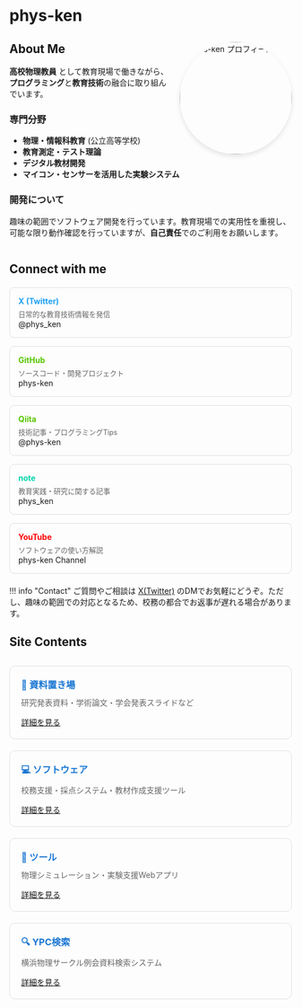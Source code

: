 # phys-ken

<div class="profile-section" markdown="1">
<img src="https://avatars.githubusercontent.com/u/62343651?s=400&u=66fa1053ffb4b798bd22bc86d1a06210b68e5d7c&v=4" 
     alt="phys-ken プロフィール画像" 
     style="width: 200px; height: 200px; border-radius: 50%; float: right; margin: 0 0 20px 20px; box-shadow: 0 4px 8px rgba(0,0,0,0.1);" />

## About Me

**高校物理教員** として教育現場で働きながら、**プログラミング**と**教育技術**の融合に取り組んでいます。

### 専門分野
- **物理・情報科教育** (公立高等学校)
- **教育測定・テスト理論** 
- **デジタル教材開発**
- **マイコン・センサーを活用した実験システム**

### 開発について
趣味の範囲でソフトウェア開発を行っています。教育現場での実用性を重視し、可能な限り動作確認を行っていますが、**自己責任**でのご利用をお願いします。

</div>

<div style="clear: both;"></div>

## Connect with me

<div class="social-links" style="display: grid; grid-template-columns: repeat(auto-fit, minmax(250px, 1fr)); gap: 15px; margin: 20px 0;">

<div class="social-card" style="padding: 15px; border: 1px solid #e0e0e0; border-radius: 8px; transition: all 0.3s ease;">
<h4 style="margin: 0 0 5px 0; color: #1da1f2;"><i class="fab fa-twitter"></i> X (Twitter)</h4>
<p style="margin: 0; font-size: 0.9em; color: #666;">日常的な教育技術情報を発信</p>
<a href="https://twitter.com/phys_ken" target="_blank" style="text-decoration: none;">@phys_ken</a>
</div>

<div class="social-card" style="padding: 15px; border: 1px solid #e0e0e0; border-radius: 8px; transition: all 0.3s ease;">
<h4 style="margin: 0 0 5px 0; color: #55c500;"><i class="fab fa-github"></i> GitHub</h4>
<p style="margin: 0; font-size: 0.9em; color: #666;">ソースコード・開発プロジェクト</p>
<a href="https://github.com/phys-ken" target="_blank" style="text-decoration: none;">phys-ken</a>
</div>

<div class="social-card" style="padding: 15px; border: 1px solid #e0e0e0; border-radius: 8px; transition: all 0.3s ease;">
<h4 style="margin: 0 0 5px 0; color: #55c500;"><i class="fab fa-qiita"></i> Qiita</h4>
<p style="margin: 0; font-size: 0.9em; color: #666;">技術記事・プログラミングTips</p>
<a href="https://qiita.com/phys-ken" target="_blank" style="text-decoration: none;">@phys-ken</a>
</div>

<div class="social-card" style="padding: 15px; border: 1px solid #e0e0e0; border-radius: 8px; transition: all 0.3s ease;">
<h4 style="margin: 0 0 5px 0; color: #00d4aa;"><i class="fas fa-sticky-note"></i> note</h4>
<p style="margin: 0; font-size: 0.9em; color: #666;">教育実践・研究に関する記事</p>
<a href="https://note.com/phys_ken" target="_blank" style="text-decoration: none;">phys_ken</a>
</div>

<div class="social-card" style="padding: 15px; border: 1px solid #e0e0e0; border-radius: 8px; transition: all 0.3s ease;">
<h4 style="margin: 0 0 5px 0; color: #ff0000;"><i class="fab fa-youtube"></i> YouTube</h4>
<p style="margin: 0; font-size: 0.9em; color: #666;">ソフトウェアの使い方解説</p>
<a href="https://www.youtube.com/channel/UCZ_2UC-s5Sv4bCqh2EKjNmw" target="_blank" style="text-decoration: none;">phys-ken Channel</a>
</div>

</div>

!!! info "Contact"
    ご質問やご相談は [X(Twitter)](https://twitter.com/phys_ken) のDMでお気軽にどうぞ。ただし、趣味の範囲での対応となるため、校務の都合でお返事が遅れる場合があります。

## Site Contents

<div class="content-grid" style="display: grid; grid-template-columns: repeat(auto-fit, minmax(280px, 1fr)); gap: 20px; margin: 30px 0;">

<div class="content-card" style="padding: 20px; border: 1px solid #e0e0e0; border-radius: 10px;">
<h3 style="margin: 0 0 10px 0; color: #1976d2;">📄 資料置き場</h3>
<p style="margin: 0 0 15px 0; color: #666;">研究発表資料・学術論文・学会発表スライドなど</p>
<a href="papers/" class="md-button">詳細を見る</a>
</div>

<div class="content-card" style="padding: 20px; border: 1px solid #e0e0e0; border-radius: 10px;">
<h3 style="margin: 0 0 10px 0; color: #1976d2;">💻 ソフトウェア</h3>
<p style="margin: 0 0 15px 0; color: #666;">校務支援・採点システム・教材作成支援ツール</p>
<a href="softwares/" class="md-button">詳細を見る</a>
</div>

<div class="content-card" style="padding: 20px; border: 1px solid #e0e0e0; border-radius: 10px;">
<h3 style="margin: 0 0 10px 0; color: #1976d2;">🔧 ツール</h3>
<p style="margin: 0 0 15px 0; color: #666;">物理シミュレーション・実験支援Webアプリ</p>
<a href="tools/" class="md-button">詳細を見る</a>
</div>

<div class="content-card" style="padding: 20px; border: 1px solid #e0e0e0; border-radius: 10px;">
<h3 style="margin: 0 0 10px 0; color: #1976d2;">🔍 YPC検索</h3>
<p style="margin: 0 0 15px 0; color: #666;">横浜物理サークル例会資料検索システム</p>
<a href="ypc_search/" class="md-button">詳細を見る</a>
</div>

</div>

